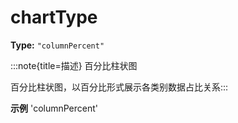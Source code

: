 # chartType

**Type:** `"columnPercent"`

:::note{title=描述}
百分比柱状图



百分比柱状图，以百分比形式展示各类别数据占比关系:::

**示例**
'columnPercent'



